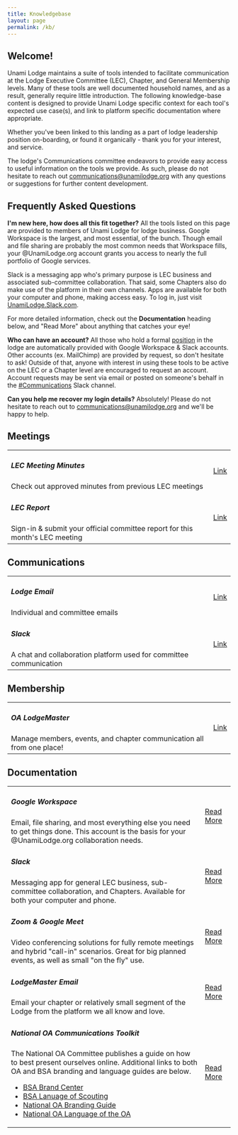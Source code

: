```yaml
---
title: Knowledgebase
layout: page
permalink: /kb/
---
```


<h2 class="text-primary pt-3">Welcome!</h2>

Unami Lodge maintains a suite of tools intended to facilitate communication at the Lodge Executive Committee (LEC), Chapter, and General Membership levels.  Many of these tools are well documented household names, and as a result, generally require little introduction.  The following knowledge-base content is designed to provide Unami Lodge specific context for each tool's expected use case(s), and link to platform specific documentation where appropriate.

Whether you've been linked to this landing as a part of lodge leadership position on-boarding, or found it organically - thank you for your interest, and service.

The lodge's Communications committee endeavors to provide easy access to useful information on the tools we provide.  As such, please do not hesitate to reach out communications@unamilodge.org with any questions or suggestions for further content development.


<h2 class="text-primary">Frequently Asked Questions</h2>

**I'm new here, how does all this fit together?**
All the tools listed on this page are provided to members of Unami Lodge for lodge business.  Google Workspace is the largest, and most essential, of the bunch.  Though email and file sharing are probably the most common needs that Workspace fills, your @UnamiLodge.org account grants you access to nearly the full portfolio of Google services.

Slack is a messaging app who's primary purpose is LEC business and associated sub-committee collaboration.  That said, some Chapters also do make use of the platform in their own channels.  Apps are available for both your computer and phone, making access easy.  To log in, just visit [UnamiLodge.Slack.com](https://unamilodge.slack.com/).

For more detailed information, check out the **Documentation** heading below, and "Read More" about anything that catches your eye!


**Who can have an account?**
All those who hold a formal [position](/contactlist) in the lodge are automatically provided with Google Workspace & Slack accounts.  Other accounts (ex. MailChimp) are provided by request, so don't hesitate to ask!  Outside of that, anyone with interest in using these tools to be active on the LEC or a Chapter level are encouraged to request an account.  Account requests may be sent via email or posted on someone's behalf in the [#Communications](https://unamilodge.slack.com/archives/C4RN3NCTS) Slack channel.


**Can you help me recover my login details?**
Absolutely!  Please do not hesitate to reach out to communications@unamilodge.org and we'll be happy to help.


<h2 class="text-primary pl-2">Meetings</h2>
<table class="table">
  <tr>
    <td class="align-middle"><h5 class="my-0">LEC Meeting Minutes</h5>Check out approved minutes from previous LEC meetings</td>
    <td class="align-middle text-md-right"><a class="btn btn-primary" target="_blank" href="https://docs.google.com/document/d/17o2Ewc3amz6609SfpCDsekjRGbioYwKKRxhLeBPdkG8/edit">Link</a></td>
  </tr>
  <tr>
    <td class="align-middle"><h5 class="my-0">LEC Report</h5>Sign-in & submit your official committee report for this month's LEC meeting</td>
    <td class="align-middle text-md-right"><a class="btn btn-primary" target="_blank" href="https://docs.google.com/forms/d/1sVbIUVSb-pmGEMsAlag_qxFJmA3FdOe_wqD_0VyOtds/edit">Link</a></td>
  </tr>
</table>

<h2 class="text-primary pl-2">Communications</h2>
<table class="table">
  <tr>
    <td class="align-middle"><h5 class="my-0">Lodge Email</h5>Individual and committee emails</td>
    <td class="align-middle text-md-right"><a class="btn btn-primary" target="_blank" href="http://mail.unamilodge.org">Link</a></td>
  </tr>
  <tr>
    <td class="align-middle"><h5 class="my-0">Slack</h5>A chat and collaboration platform used for committee communication</td>
    <td class="align-middle text-md-right"><a class="btn btn-primary" target="_blank" href="https://unamilodge.slack.com">Link</a></td>
  </tr>
</table>

<h2 class="text-primary pl-2">Membership</h2>
<table class="table">
  <tr>
    <td class="align-middle"><h5 class="my-0">OA LodgeMaster</h5>Manage members, events, and chapter communication all from one place!</td>
    <td class="align-middle text-md-right"><a class="btn btn-primary" target="_blank" href="https://lodgemaster-client.oa-bsa.org">Link</a></td>
  </tr>
</table>

<h2 class="text-primary pl-2">Documentation</h2>
<table class="table">
  <tr>
    <td class="align-middle">
      <h5 class="my-0">Google Workspace</h5>
      Email, file sharing, and most everything else you need to get things done.  This account is the basis for your @UnamiLodge.org collaboration needs.
    </td>
    <td class="align-middle text-md-right"><a class="btn btn-primary" target="_blank" href="/kb-google/">Read More</a></td>
  </tr>
  <tr>
    <td class="align-middle">
      <h5 class="my-0">Slack</h5>
      Messaging app for general LEC business, sub-committee collaboration, and Chapters.  Available for both your computer and phone.
    </td>
    <td class="align-middle text-md-right"><a class="btn btn-primary" target="_blank" href="/kb-slack/">Read More</a></td>
  </tr>
  <tr>
    <td class="align-middle">
      <h5 class="my-0">Zoom & Google Meet</h5>
      Video conferencing solutions for fully remote meetings and hybrid "call-in" scenarios.  Great for big planned events, as well as small "on the fly" use.
    </td>
    <td class="align-middle text-md-right"><a class="btn btn-primary" target="_blank" href="/kb-videoconferencing/">Read More</a></td>
  </tr>
  <tr>
    <td class="align-middle">
      <h5 class="my-0">LodgeMaster Email</h5>
      Email your chapter or relatively small segment of the Lodge from the platform we all know and love.
    </td>
    <td class="align-middle text-md-right"><a class="btn btn-primary" target="_blank" href="https://confluence.oa-bsa.org/display/OALMLC4/Send+email+to+all+of+your+chapter+members">Read More</a></td>
  </tr>
  <tr>
    <td class="align-middle">
      <h5 class="my-0">National OA Communications Toolkit</h5>
      The National OA Committee publishes a guide on how to best present ourselves online. Additional links to both OA and BSA branding and language guides are below.
      <ul>
        <li><a target="_blank" href="https://scoutingwire.org/BSA-Brand-Center/">BSA Brand Center</a></li>
        <li><a target="_blank" href="https://www.scouting.org/resources/los/">BSA Lanuage of Scouting</a></li>
        <li><a target="_blank" href="https://oa-bsa.org/resources/branding">National OA Branding Guide</a></li>
        <li><a target="_blank" href="https://oa-bsa.org/resources/looa">National OA Language of the OA</a></li>
      </ul>
    </td>
    <td class="align-middle text-md-right"><a class="btn btn-primary" target="_blank" href="https://oa-bsa.org/resources/communications-toolkit">Read More</a></td>
  </tr>
</table>
